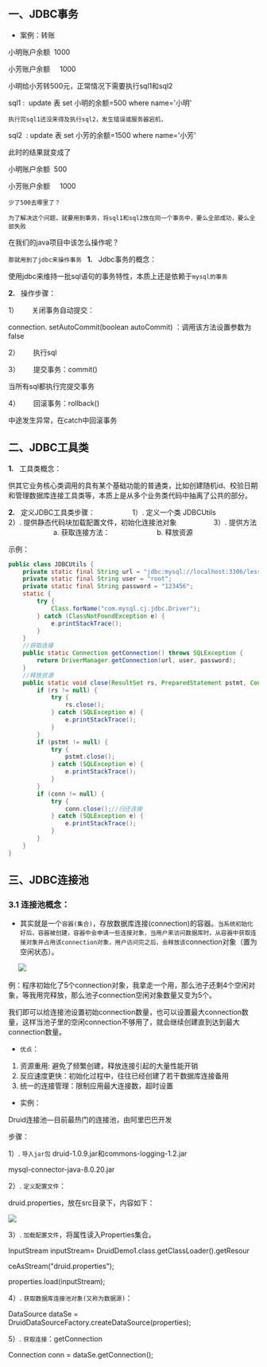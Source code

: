 
## 一、JDBC事务

- 案例：转账

小明账户余额  1000

小芳账户余额     1000

小明给小芳转500元，正常情况下需要执行sql1和sql2

sql1 :  update 表 set 小明的余额=500 where name='小明'

`执行完sql1还没来得及执行sql2，发生错误或服务器宕机，`

sql2  : update 表 set 小芳的余额=1500 where name='小芳'

此时的结果就变成了

小明账户余额  500

小芳账户余额     1000

`少了500去哪里了？`

`为了解决这个问题，就要用到事务，将sql1和sql2放在同一个事务中，要么全部成功，要么全部失败`

在我们的java项目中该怎么操作呢？

`那就用到了jdbc来操作事务
`
**1.**   Jdbc事务的概念：

使用jdbc来维持一批sql语句的事务特性，本质上还是依赖于`mysql的事务`

**2.**   操作步骤：

1）       关闭事务自动提交：

connection. setAutoCommit(boolean autoCommit) ：调用该方法设置参数为false

2）       执行sql

3）       提交事务：commit()

当所有sql都执行完提交事务

4）       回滚事务：rollback()

中途发生异常，在catch中回滚事务

## 二、JDBC工具类

**1.**   工具类概念：

供其它业务核心类调用的具有某个基础功能的普通类，比如创建随机id、校验日期和管理数据库连接工具类等，本质上是从多个业务类代码中抽离了公共的部分。

**2.**   定义JDBC工具类步骤：
                  1）. 定义一个类 JDBCUtils
                  2）. 提供静态代码块加载配置文件，初始化连接池对象
                  3）. 提供方法
                       a. 获取连接方法：
                       b. 释放资源

示例：

```java
public class JDBCUtils {
    private static final String url = "jdbc:mysql://localhost:3306/lesson10";
    private static final String user = "root";
    private static final String password = "123456";
    static {
        try {
            Class.forName("com.mysql.cj.jdbc.Driver");
        } catch (ClassNotFoundException e) {
            e.printStackTrace();
        }
    }
    //获取连接
    public static Connection getConnection() throws SQLException {
        return DriverManager.getConnection(url, user, password);
    }
    //释放资源
    public static void close(ResultSet rs, PreparedStatement pstmt, Connection conn) {
        if (rs != null) {
            try {
                rs.close();
            } catch (SQLException e) {
                e.printStackTrace();
            }
        }
        if (pstmt != null) {
            try {
                pstmt.close();
            } catch (SQLException e) {
                e.printStackTrace();
            }
        }
        if (conn != null) {
            try {
                conn.close();//归还连接
            } catch (SQLException e) {
                e.printStackTrace();
            }
        }
    }
}
```

## 三、JDBC连接池

### 3.1 连接池概念：

- 其实就是一个`容器(集合)`，存放数据库连接(connection)的容器。`当系统初始化好后，容器被创建，容器中会申请一些连接对象，当用户来访问数据库时，从容器中获取连接对象并占用该connection对象，用户访问完之后，会释放该`connection对象（置为空闲状态）。

     ![](file:///C:/Users/mikey/AppData/Local/Temp/msohtmlclip1/01/clip_image002.jpg)

例：程序初始化了5个connection对象，我拿走一个用，那么池子还剩4个空闲对象，等我用完释放，那么池子connection空闲对象数量又变为5个。

我们即可以给连接池设置初始connection数量，也可以设置最大connection数量，这样当池子里的空闲connection不够用了，就会继续创建直到达到最大connection数量。

- `优点`：
1. 资源重用: 避免了频繁创建，释放连接引起的大量性能开销
2. 反应速度更快：初始化过程中，往往已经创建了若干数据库连接备用
3. 统一的连接管理：限制应用最大连接数，超时设置

- 实例：

Druid连接池—目前最热门的连接池，由阿里巴巴开发

步骤：

1）. `导入jar包` druid-1.0.9.jar和commons-logging-1.2.jar

mysql-connector-java-8.0.20.jar

2）. `定义配置文件`：

druid.properties，放在src目录下，内容如下：

![](file:///C:/Users/mikey/AppData/Local/Temp/msohtmlclip1/01/clip_image004.jpg)

3）. `加载配置文件`，将属性读入Properties集合。

InputStream inputStream= DruidDemo1.class.getClassLoader().getResour

ceAsStream("druid.properties");

properties.load(inputStream);

4）. `获取数据库连接池对象(又称为数据源)`：

DataSource dataSe = DruidDataSourceFactory.createDataSource(properties);

5）. `获取连接`：getConnection

Connection conn = dataSe.getConnection();